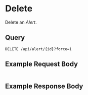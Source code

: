 # Delete

Delete an *Alert*.

## Query

```
DELETE /api/alert/{id}?force=1
```


## Example Request Body

```json

```


## Example Response Body

```json

```